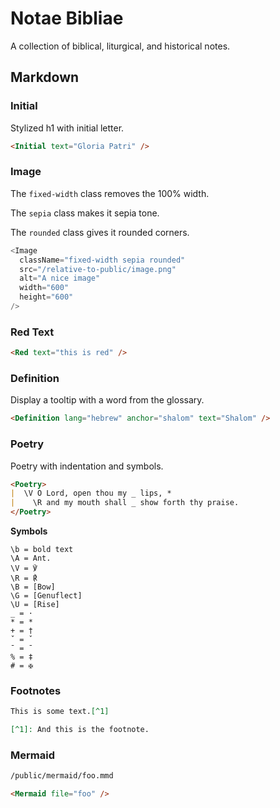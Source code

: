 # Notae Bibliae

A collection of biblical, liturgical, and historical notes.

## Markdown

### Initial

Stylized h1 with initial letter.

```md
<Initial text="Gloria Patri" />
```

### Image

The `fixed-width` class removes the 100% width.

The `sepia` class makes it sepia tone.

The `rounded` class gives it rounded corners.

```js
<Image
  className="fixed-width sepia rounded"
  src="/relative-to-public/image.png"
  alt="A nice image"
  width="600"
  height="600"
/>
```

### Red Text

```md
<Red text="this is red" />
```

### Definition

Display a tooltip with a word from the glossary.

```md
<Definition lang="hebrew" anchor="shalom" text="Shalom" />
```

### Poetry

Poetry with indentation and symbols.

```md
<Poetry>
|  \V O Lord, open thou my _ lips, *
|    \R and my mouth shall _ show forth thy praise.
</Poetry>
```

**Symbols**

```
\b = bold text
\A = Ant.
\V = ℣
\R = ℟
\B = [Bow]
\G = [Genuflect]
\U = [Rise]
_ = ·
* = *
+ = †
ˇ = ˇ
¯ = ¯
% = ‡
# = ✠
```

### Footnotes

```md
This is some text.[^1]

[^1]: And this is the footnote.
```

### Mermaid

```md
/public/mermaid/foo.mmd

<Mermaid file="foo" />
```
